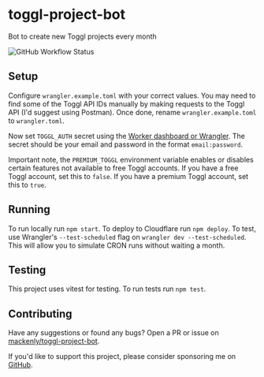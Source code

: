 # toggl-project-bot
Bot to create new Toggl projects every month

![GitHub Workflow Status](https://img.shields.io/github/actions/workflow/status/mackenly/toggl-project-bot/tests.yml?branch=main)

## Setup
Configure `wrangler.example.toml` with your correct values. You may need to find some of the Toggl API IDs manually by making requests to the Toggl API (I'd suggest using Postman). Once done, rename `wrangler.example.toml` to `wrangler.toml`.

Now set `TOGGL_AUTH` secret using the [Worker dashboard or Wrangler](https://developers.cloudflare.com/workers/configuration/secrets/). The secret should be your email and password in the format `email:password`.

Important note, the `PREMIUM_TOGGL` environment variable enables or disables certain features not available to free Toggl accounts. If you have a free Toggl account, set this to `false`. If you have a premium Toggl account, set this to `true`.

## Running
To run locally run `npm start`. To deploy to Cloudflare run `npm deploy`. To test, use Wrangler's `--test-scheduled` flag on `wrangler dev --test-scheduled`. This will allow you to simulate CRON runs without waiting a month.

## Testing
This project uses vitest for testing. To run tests run `npm test`.

## Contributing
Have any suggestions or found any bugs? Open a PR or issue on [mackenly/toggl-project-bot](https://github.com/mackenly/toggl-project-bot/issues).

If you'd like to support this project, please consider sponsoring me on [GitHub](https://github.com/sponsors/mackenly).